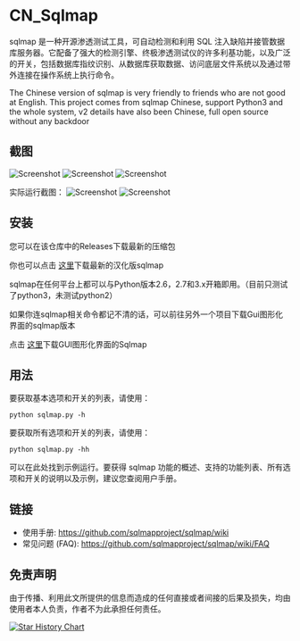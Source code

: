 # CN_Sqlmap
sqlmap 是一种开源渗透测试工具，可自动检测和利用 SQL 注入缺陷并接管数据库服务器。它配备了强大的检测引擎、终极渗透测试仪的许多利基功能，以及广泛的开关，包括数据库指纹识别、从数据库获取数据、访问底层文件系统以及通过带外连接在操作系统上执行命令。

The Chinese version of sqlmap is very friendly to friends who are not good at English. This project comes from sqlmap Chinese, support Python3 and the whole system, v2 details have also been Chinese, full open source without any backdoor

截图
----
![Screenshot](https://blog.hackersafe.cn/usr/uploads/2023/04/2008154009.png)
![Screenshot](https://blog.hackersafe.cn/usr/uploads/2023/04/3557448478.png)
![Screenshot](https://blog.hackersafe.cn/usr/uploads/2023/04/2487631865.png)

实际运行截图：
![Screenshot](https://blog.hackersafe.cn/usr/uploads/2023/04/2584965377.jpg)
![Screenshot](https://blog.hackersafe.cn/usr/uploads/2023/04/1893377604.png)

安装
----
您可以在该仓库中的Releases下载最新的压缩包

你也可以点击 [这里](https://github.com/BugFor-Pings/CN_Sqlmap/releases/download/V1.7.1.1/sqlmap_CN.zip)下载最新的汉化版sqlmap


sqlmap在任何平台上都可以与Python版本2.6，2.7和3.x开箱即用。（目前只测试了python3，未测试python2）

如果你连sqlmap相关命令都记不清的话，可以前往另外一个项目下载Gui图形化界面的sqlmap版本

点击 [这里](https://github.com/BugFor-Pings/Sqlmap_Gui/archive/refs/heads/main.zip)下载GUI图形化界面的Sqlmap

用法
----
要获取基本选项和开关的列表，请使用：
```
python sqlmap.py -h
```
要获取所有选项和开关的列表，请使用：
```
python sqlmap.py -hh
```
可以在此处找到示例运行。要获得 sqlmap 功能的概述、支持的功能列表、所有选项和开关的说明以及示例，建议您查阅用户手册。

链接
----
* 使用手册: https://github.com/sqlmapproject/sqlmap/wiki
* 常见问题 (FAQ): https://github.com/sqlmapproject/sqlmap/wiki/FAQ

免责声明
----
由于传播、利用此文所提供的信息而造成的任何直接或者间接的后果及损失，均由使用者本人负责，作者不为此承担任何责任。


[![Star History Chart](https://api.star-history.com/svg?repos=BugFor-Pings/CN_Sqlmap&type=Date)](https://star-history.com/#BugFor-Pings/CN_Sqlmap&Date)
